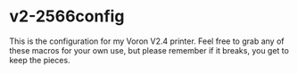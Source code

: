 # v2-2566config

This is the configuration for my Voron V2.4 printer. Feel free to grab any of these macros for your own use, but please remember if it breaks, you get to keep the pieces.

